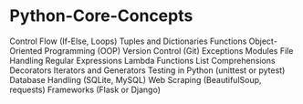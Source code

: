 # Python-Core-Concepts

Control Flow (If-Else, Loops)
Tuples and Dictionaries
Functions
Object-Oriented Programming (OOP)
Version Control (Git)
Exceptions
Modules
File Handling
Regular Expressions
Lambda Functions
List Comprehensions
Decorators
Iterators and Generators
Testing in Python (unittest or pytest)
Database Handling (SQLite, MySQL)
Web Scraping (BeautifulSoup, requests)
Frameworks (Flask or Django)
